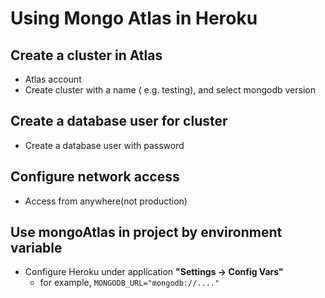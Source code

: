 # Using Mongo Atlas in Heroku

## Create a cluster in Atlas
- Atlas account
- Create cluster with a name ( e.g. testing), and select mongodb version

## Create a database user for cluster
- Create a database user with password

## Configure network access
- Access from anywhere(not production)

## Use mongoAtlas in project by environment variable
- Configure Heroku under application **"Settings -> Config Vars"** 
  - for example, `MONGODB_URL="mongodb://...."`



